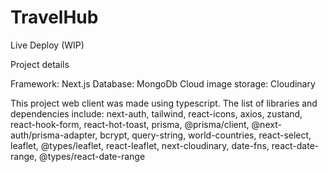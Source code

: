 # TravelHub

Live Deploy (WIP)

Project details

Framework: Next.js
Database: MongoDb
Cloud image storage: Cloudinary

This project web client was made using typescript. The list of libraries and dependencies include: next-auth, tailwind, react-icons, axios, zustand, react-hook-form, react-hot-toast, prisma, @prisma/client, @next-auth/prisma-adapter, bcrypt, query-string, world-countries, react-select, leaflet, @types/leaflet, react-leaflet, next-cloudinary, date-fns, react-date-range, @types/react-date-range
